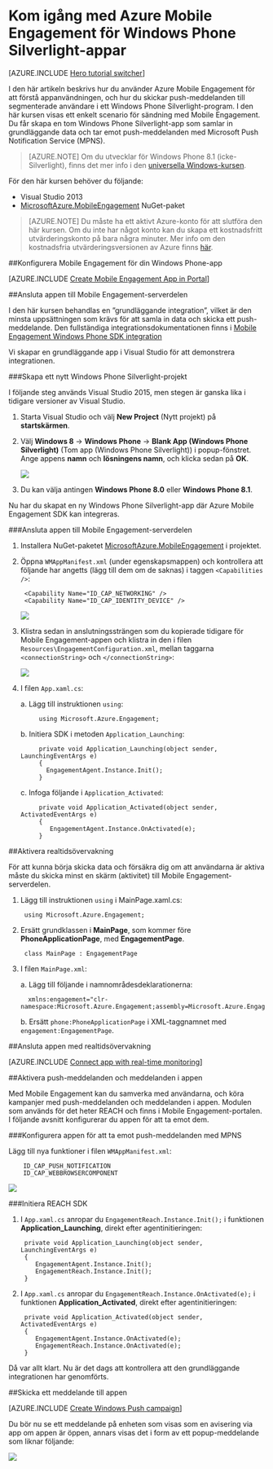 <properties
    pageTitle="Kom igång med Azure Mobile Engagement för Windows Phone Silverlight-appar"
    description="Lär dig hur du använder Azure Mobile Engagement med analyser och push-meddelanden för Windows Phone Silverlight-appar."
    services="mobile-engagement"
    documentationCenter="windows"
    authors="piyushjo"
    manager="dwrede"
    editor="" />

<tags
    ms.service="mobile-engagement"
    ms.workload="mobile"
    ms.tgt_pltfrm="mobile-windows-phone"
    ms.devlang="dotnet"
    ms.topic="hero-article"
    ms.date="05/03/2016"
    ms.author="piyushjo" />

# Kom igång med Azure Mobile Engagement för Windows Phone Silverlight-appar

[AZURE.INCLUDE [Hero tutorial switcher](../../includes/mobile-engagement-hero-tutorial-switcher.md)]

I den här artikeln beskrivs hur du använder Azure Mobile Engagement för att förstå appanvändningen, och hur du skickar push-meddelanden till segmenterade användare i ett Windows Phone Silverlight-program.
I den här kursen visas ett enkelt scenario för sändning med Mobile Engagement. Du får skapa en tom Windows Phone Silverlight-app som samlar in grundläggande data och tar emot push-meddelanden med Microsoft Push Notification Service (MPNS).

> [AZURE.NOTE] Om du utvecklar för Windows Phone 8.1 (icke-Silverlight), finns det mer info i den [universella Windows-kursen](mobile-engagement-windows-store-dotnet-get-started.md).

För den här kursen behöver du följande:

+ Visual Studio 2013
+ [MicrosoftAzure.MobileEngagement] NuGet-paket

> [AZURE.NOTE] Du måste ha ett aktivt Azure-konto för att slutföra den här kursen. Om du inte har något konto kan du skapa ett kostnadsfritt utvärderingskonto på bara några minuter. Mer info om den kostnadsfria utvärderingsversionen av Azure finns [här](https://azure.microsoft.com/pricing/free-trial/?WT.mc_id=A0E0E5C02&amp;returnurl=http%3A%2F%2Fazure.microsoft.com%2Fen-us%2Fdocumentation%2Farticles%2Fmobile-engagement-windows-phone-get-started).

##<a id="setup-azme"></a>Konfigurera Mobile Engagement för din Windows Phone-app

[AZURE.INCLUDE [Create Mobile Engagement App in Portal](../../includes/mobile-engagement-create-app-in-portal.md)]

##<a id="connecting-app"></a>Ansluta appen till Mobile Engagement-serverdelen

I den här kursen behandlas en ”grundläggande integration”, vilket är den minsta uppsättningen som krävs för att samla in data och skicka ett push-meddelande. Den fullständiga integrationsdokumentationen finns i [Mobile Engagement Windows Phone SDK integration](mobile-engagement-windows-phone-sdk-overview.md)

Vi skapar en grundläggande app i Visual Studio för att demonstrera integrationen.

###Skapa ett nytt Windows Phone Silverlight-projekt

I följande steg används Visual Studio 2015, men stegen är ganska lika i tidigare versioner av Visual Studio. 

1. Starta Visual Studio och välj **New Project** (Nytt projekt) på **startskärmen**.

2. Välj **Windows 8** -> **Windows Phone** -> **Blank App (Windows Phone Silverlight)** (Tom app (Windows Phone Silverlight)) i popup-fönstret. Ange appens **namn** och **lösningens namn**, och klicka sedan på **OK**.

    ![][1]

3. Du kan välja antingen **Windows Phone 8.0** eller **Windows Phone 8.1**.

Nu har du skapat en ny Windows Phone Silverlight-app där Azure Mobile Engagement SDK kan integreras.

###Ansluta appen till Mobile Engagement-serverdelen

1. Installera NuGet-paketet [MicrosoftAzure.MobileEngagement] i projektet.

2. Öppna `WMAppManifest.xml` (under egenskapsmappen) och kontrollera att följande har angetts (lägg till dem om de saknas) i taggen `<Capabilities />`:

        <Capability Name="ID_CAP_NETWORKING" />
        <Capability Name="ID_CAP_IDENTITY_DEVICE" />

    ![][2]

3. Klistra sedan in anslutningssträngen som du kopierade tidigare för Mobile Engagement-appen och klistra in den i filen `Resources\EngagementConfiguration.xml`, mellan taggarna `<connectionString>` och `</connectionString>`:

    ![][3]

4. I filen `App.xaml.cs`:

    a. Lägg till instruktionen `using`:

            using Microsoft.Azure.Engagement;

    b. Initiera SDK i metoden `Application_Launching`:

            private void Application_Launching(object sender, LaunchingEventArgs e)
            {
              EngagementAgent.Instance.Init();
            }

    c. Infoga följande i `Application_Activated`:

            private void Application_Activated(object sender, ActivatedEventArgs e)
            {
               EngagementAgent.Instance.OnActivated(e);
            }

##<a id="monitor"></a>Aktivera realtidsövervakning

För att kunna börja skicka data och försäkra dig om att användarna är aktiva måste du skicka minst en skärm (aktivitet) till Mobile Engagement-serverdelen.

1. Lägg till instruktionen `using` i MainPage.xaml.cs:

        using Microsoft.Azure.Engagement;

2. Ersätt grundklassen i **MainPage**, som kommer före **PhoneApplicationPage**, med **EngagementPage**.

        class MainPage : EngagementPage 
    
3. I filen `MainPage.xml`:

    a. Lägg till följande i namnområdesdeklarationerna:

         xmlns:engagement="clr-namespace:Microsoft.Azure.Engagement;assembly=Microsoft.Azure.Engagement.EngagementAgent.WP"

    b. Ersätt `phone:PhoneApplicationPage` i XML-taggnamnet med `engagement:EngagementPage`.

##<a id="monitor"></a>Ansluta appen med realtidsövervakning

[AZURE.INCLUDE [Connect app with real-time monitoring](../../includes/mobile-engagement-connect-app-with-monitor.md)]

##<a id="integrate-push"></a>Aktivera push-meddelanden och meddelanden i appen

Med Mobile Engagement kan du samverka med användarna, och köra kampanjer med push-meddelanden och meddelanden i appen. Modulen som används för det heter REACH och finns i Mobile Engagement-portalen.
I följande avsnitt konfigurerar du appen för att ta emot dem.

###Konfigurera appen för att ta emot push-meddelanden med MPNS

Lägg till nya funktioner i filen `WMAppManifest.xml`:

        ID_CAP_PUSH_NOTIFICATION
        ID_CAP_WEBBROWSERCOMPONENT

   ![][5]

###Initiera REACH SDK

1. I `App.xaml.cs` anropar du `EngagementReach.Instance.Init();` i funktionen **Application_Launching**, direkt efter agentinitieringen:

        private void Application_Launching(object sender, LaunchingEventArgs e)
        {
           EngagementAgent.Instance.Init();
           EngagementReach.Instance.Init();
        }

2. I `App.xaml.cs` anropar du `EngagementReach.Instance.OnActivated(e);` i funktionen **Application_Activated**, direkt efter agentinitieringen:

        private void Application_Activated(object sender, ActivatedEventArgs e)
        {
           EngagementAgent.Instance.OnActivated(e);
           EngagementReach.Instance.OnActivated(e);
        }

Då var allt klart. Nu är det dags att kontrollera att den grundläggande integrationen har genomförts.

##<a id="send"></a>Skicka ett meddelande till appen

[AZURE.INCLUDE [Create Windows Push campaign](../../includes/mobile-engagement-windows-push-campaign.md)]

Du bör nu se ett meddelande på enheten som visas som en avisering via app om appen är öppen, annars visas det i form av ett popup-meddelande som liknar följande: 

![][6]

<!-- URLs. -->
[MicrosoftAzure.MobileEngagement]: http://go.microsoft.com/?linkid=9874664
[Mobile Engagement Windows Phone SDK-dokumentation]: ../mobile-engagement-windows-phone-integrate-engagement/

<!-- Images. -->
[1]: ./media/mobile-engagement-windows-phone-get-started/project-properties.png
[2]: ./media/mobile-engagement-windows-phone-get-started/wmappmanifest-capabilities.png
[3]: ./media/mobile-engagement-windows-phone-get-started/add-connection-string.png
[5]: ./media/mobile-engagement-windows-phone-get-started/reach-capabilities.png
[6]: ./media/mobile-engagement-windows-phone-get-started/push-screenshot.png



<!--HONumber=Jun16_HO2-->


